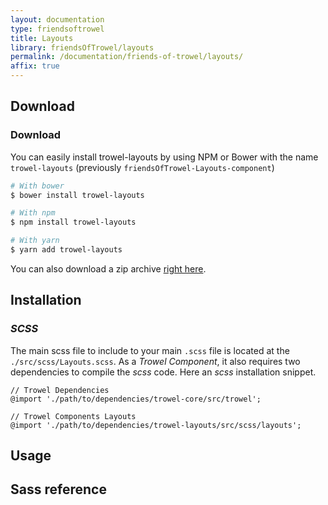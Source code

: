 ```yaml
---
layout: documentation
type: friendsoftrowel
title: Layouts
library: friendsOfTrowel/layouts
permalink: /documentation/friends-of-trowel/layouts/
affix: true
---
```


## Download

### Download
You can easily install trowel-layouts by using NPM or Bower with the name `trowel-layouts` (previously `friendsOfTrowel-Layouts-component`)

```bash
# With bower
$ bower install trowel-layouts

# With npm
$ npm install trowel-layouts

# With yarn
$ yarn add trowel-layouts
```

You can also download a zip archive [right here](https://github.com/FriendsOfTrowel/Layouts/archive/master.zip).

## Installation

### *SCSS*
The main scss file to include to your main `.scss` file is located at the `./src/scss/Layouts.scss`. As a *Trowel Component*, it also requires two dependencies to compile the *scss* code. Here an *scss* installation snippet.

```
// Trowel Dependencies
@import './path/to/dependencies/trowel-core/src/trowel';

// Trowel Components Layouts
@import './path/to/dependencies/trowel-layouts/src/scss/layouts';
```

## Usage

## Sass reference